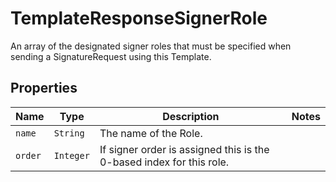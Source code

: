 

# TemplateResponseSignerRole

An array of the designated signer roles that must be specified when sending a SignatureRequest using this Template.

## Properties

Name | Type | Description | Notes
------------ | ------------- | ------------- | -------------
| `name` | ```String``` |  The name of the Role.  |  |
| `order` | ```Integer``` |  If signer order is assigned this is the 0-based index for this role.  |  |



